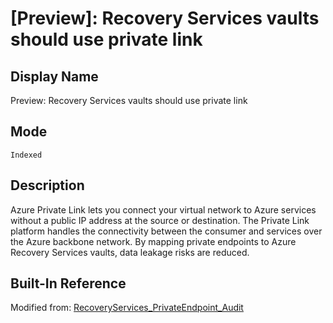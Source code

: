 # [Preview]: Recovery Services vaults should use private link

## Display Name

Preview: Recovery Services vaults should use private link

## Mode

`Indexed`

## Description

Azure Private Link lets you connect your virtual network to Azure services without a public IP address at the source or destination. The Private Link platform handles the connectivity between the consumer and services over the Azure backbone network. By mapping private endpoints to Azure Recovery Services vaults, data leakage risks are reduced.

## Built-In Reference

Modified from: [RecoveryServices_PrivateEndpoint_Audit](https://github.com/Azure/azure-policy/blob/master/built-in-policies/policyDefinitions/Backup/RecoveryServices_PrivateEndpoint_Audit.json)